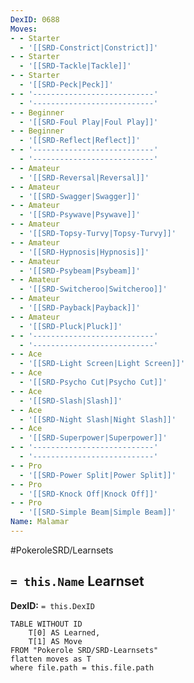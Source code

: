 ```yaml
---
DexID: 0688
Moves:
- - Starter
  - '[[SRD-Constrict|Constrict]]'
- - Starter
  - '[[SRD-Tackle|Tackle]]'
- - Starter
  - '[[SRD-Peck|Peck]]'
- - '---------------------------'
  - '---------------------------'
- - Beginner
  - '[[SRD-Foul Play|Foul Play]]'
- - Beginner
  - '[[SRD-Reflect|Reflect]]'
- - '---------------------------'
  - '---------------------------'
- - Amateur
  - '[[SRD-Reversal|Reversal]]'
- - Amateur
  - '[[SRD-Swagger|Swagger]]'
- - Amateur
  - '[[SRD-Psywave|Psywave]]'
- - Amateur
  - '[[SRD-Topsy-Turvy|Topsy-Turvy]]'
- - Amateur
  - '[[SRD-Hypnosis|Hypnosis]]'
- - Amateur
  - '[[SRD-Psybeam|Psybeam]]'
- - Amateur
  - '[[SRD-Switcheroo|Switcheroo]]'
- - Amateur
  - '[[SRD-Payback|Payback]]'
- - Amateur
  - '[[SRD-Pluck|Pluck]]'
- - '---------------------------'
  - '---------------------------'
- - Ace
  - '[[SRD-Light Screen|Light Screen]]'
- - Ace
  - '[[SRD-Psycho Cut|Psycho Cut]]'
- - Ace
  - '[[SRD-Slash|Slash]]'
- - Ace
  - '[[SRD-Night Slash|Night Slash]]'
- - Ace
  - '[[SRD-Superpower|Superpower]]'
- - '---------------------------'
  - '---------------------------'
- - Pro
  - '[[SRD-Power Split|Power Split]]'
- - Pro
  - '[[SRD-Knock Off|Knock Off]]'
- - Pro
  - '[[SRD-Simple Beam|Simple Beam]]'
Name: Malamar
---
```


#PokeroleSRD/Learnsets

## `= this.Name` Learnset

**DexID:** `= this.DexID`

```dataview
TABLE WITHOUT ID
    T[0] AS Learned,
    T[1] AS Move
FROM "Pokerole SRD/SRD-Learnsets"
flatten moves as T
where file.path = this.file.path
```
